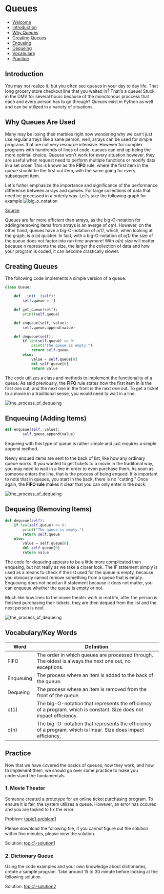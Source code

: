 # Queues

* [Welcome](0-welcome.md)
* [Introduction](https://github.com/LagazoLabs/CSE-212-Final-Project/blob/main/Data%20Structures%20Project/1-topic.md#introduction)
* [Why Queues](https://github.com/LagazoLabs/CSE-212-Final-Project/blob/main/Data%20Structures%20Project/1-topic.md#why-queues-are-used)
* [Creating Queues](https://github.com/LagazoLabs/CSE-212-Final-Project/blob/main/Data%20Structures%20Project/1-topic.md#creating-queues)
* [Enqueing](https://github.com/LagazoLabs/CSE-212-Final-Project/blob/main/Data%20Structures%20Project/1-topic.md#enqueuing-adding-items)
* [Dequeing](https://github.com/LagazoLabs/CSE-212-Final-Project/blob/main/Data%20Structures%20Project/1-topic.md#dequeing-removing-items)
* [Vocabulary](https://github.com/LagazoLabs/CSE-212-Final-Project/blob/main/Data%20Structures%20Project/1-topic.md#vocabularykey-words)
* [Practice](https://github.com/LagazoLabs/CSE-212-Final-Project/blob/main/Data%20Structures%20Project/1-topic.md#practice)

## Introduction
You may not realize it, but you often see queues in your day to day life. That long grocery store checkout line that you waited in? That's a queue! Stuck in the DMV for several hours because of the monotonous proccess that each and every person has to go through? Queues exist in Python as well and can be utilized in a variety of situations.

## Why Queues Are Used
Many may be losing their marbles right now wondering why we can't just use regular arrays like a sane person, well, arrays can be used for simple programs that are not very resource intensive. However for complex programs with hundrends of lines of code, queues can end up being the more optimal choice. Queues won't work for every situation however, they are useful when request need to perform multiple functions or modify data in a set order. This is known as the **FIFO** rule, where the first item in the queue should be the first out item, with the same going for every subsequent item.

Let's futher emphasize the importance and significance of the performance difference between arrays and queues. For large collections of data that need be processed in a orderly way. Let's take the following graph for example
![big_o_notation](images/big_o_notation_graph.png)

[Source](https://www.bigocheatsheet.com)

Queues are far more efficient than arrays, as the big-O-notation for adding/removing items from arrays is an averge of *o(n)*. However, on the other hand, queues have a big-O-notation of *o(1)*, which, when looking at the graph, is *a lot* quicker. In fact, with a big-O-notation of *o(1)* the size of the queue does not factor into run time anymore! With *o(n)* size will matter because n represents the size, the larger the collection of data and how your program is coded, it can become drastically slower.

## Creating Queues

The following code implements a simple version of a queue.

```Python
class Queue:

    def __init__(self):
        self.queue = []

    def get_queue(self):
        print(self.queue)

    def enqueue(self, value):
        self.queue.append(value)

    def dequeue(self):
        if len(self.queue) <= 0:
            print("The queue is empty.")
            return self.queue
        else:      
            value = self.queue[0] 
            del self.queue[0]
            return value
```

The code utilizes a class and methods to implement the functionality of a queue. As said previously, the **FIFO** rule states how the first item in is the first one out, and the next one in the front is the next one out. To get a ticket to a movie in a traditional sense, you would need to wait in a line.

![the_process_of_dequeing](images/topic1-0.png)

## Enqueuing (Adding Items)

```Python
def enqueue(self, value):
        self.queue.append(value)
```

Enqueing with this type of queue is rather simple and just requires a simple append method.

Newly enqued items are sent to the back of list, like how any ordinary queue works. If you wanted to get tickets to a movie in the traditonal way, you may need to wait in a line in order to even purchase them. As soon as someone enters the line, that is the process of being enqued. It is important to note that in queues, you start in the back, there is no "cutting." Once again, the **FIFO rule** makes it clear that you can only enter in the *back*.

![the_process_of_dequeing](images/topic1-1.png)

## Dequeing (Removing Items)

```Python
def dequeue(self):
    if len(self.queue) <= 0:
        print("The queue is empty.")
        return self.queue
    else:    
        value = self.queue[0] 
        del self.queue[0]
        return value
```

The code for dequeing appears to be a little more complicated than enqueing, but not really as we take a closer look. The IF statement simply is used as a means to check if the list used for the queue is empty, because you obviously cannot remove something from a queue that is empty. Enqueuing does not need an if statement because it does not matter, you can enqueue whether the queue is empty or not.

Much like how lines to the movie theater work in real life, after the person is finished purchasing their tickets, they are then dequed from the list and the next person is next.

![the_process_of_dequeing](images/topic1-2.png)

## Vocabulary/Key Words

Word     | Definition
-------- | --------
FIFO     | The order in which queues are processed through. The oldest is always the next one out, no exceptions.
Enqueuing | The process where an item is added to the back of the queue.
Dequeing | The process where an item is removed from the front of the queue.
o(1)    | The big-O-notation that represents the efficiency of a program, which is constant. Size does not impact efficiency.
o(n)    | The big-O-notation that represents the efficiency of a program, which is linear. Size does impact efficiency.

## Practice

Now that we have covered the basics of queues, how they work, and how to implement them, we should go over some practice to make you understand the fundamentals.

### 1. Movie Theater
Someone created a prototype for an online ticket purchasing program. To ensure it is fair, the system utilizes a queue. However, an error has occured and you are tasked to fix the error.

Problem: [topic1-problem1](code/topic1problem1.py)

Please download the following file, if you cannot figure out the solution within five minutes, please view the solution. 

Solution: [topic1-solution1](code/topic1solution1.py)

### 2. Dictionary Queue 

Using the code examples and your own knowledge about dictionaries, create a sample program. Take around 15 to 30 minute before looking at the following solution.

Solution: [topic1-solution2](code/topic1solution2.py)
